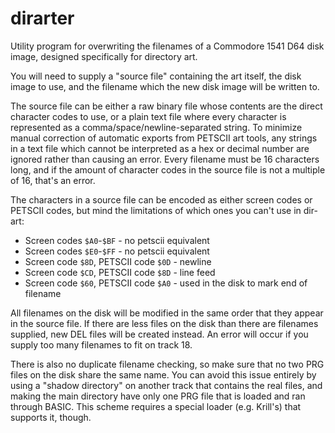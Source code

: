 # dirarter

Utility program for overwriting the filenames of a Commodore 1541 D64 disk image, designed specifically for directory art.

You will need to supply a "source file" containing the art itself, the disk image to use, and the filename which the new disk image will be written to.

The source file can be either a raw binary file whose contents are the direct character codes to use, or a plain text file where every character is represented as a comma/space/newline-separated string. To minimize manual correction of automatic exports from PETSCII art tools, any strings in a text file which cannot be interpreted as a hex or decimal number are ignored rather than causing an error. Every filename must be 16 characters long, and if the amount of character codes in the source file is not a multiple of 16, that's an error.

The characters in a source file can be encoded as either screen codes or PETSCII codes, but mind the limitations of which ones you can't use in dir-art:

* Screen codes `$A0`-`$BF` - no petscii equivalent
* Screen codes `$E0`-`$FF` - no petscii equivalent
* Screen code `$8D`, PETSCII code `$0D` - newline
* Screen code `$CD`, PETSCII code `$8D` - line feed
* Screen code `$60`, PETSCII code `$A0` - used in the disk to mark end of filename

All filenames on the disk will be modified in the same order that they appear in the source file. If there are less files on the disk than there are filenames supplied, new DEL files will be created instead. An error will occur if you supply too many filenames to fit on track 18.

There is also no duplicate filename checking, so make sure that no two PRG files on the disk share the same name. You can avoid this issue entirely by using a "shadow directory" on another track that contains the real files, and making the main directory have only one PRG file that is loaded and ran through BASIC. This scheme requires a special loader (e.g. Krill's) that supports it, though.
